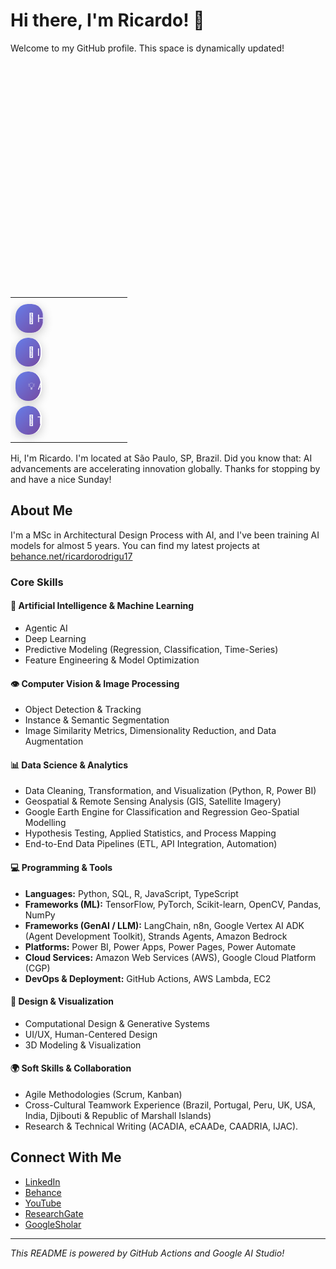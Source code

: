 # Hi there, I'm Ricardo! 👋

Welcome to my GitHub profile. This space is dynamically updated!

<!-- GENERATED_CONTENT_START -->


<svg width="500" viewBox="0 0 500 359.6" height="359.6" fill="none" xmlns="http://www.w3.org/2000/svg">
  <style>
    @keyframes typing {
      from { width: 0; }
      to { width: 100%; }
    }
    @keyframes blink {
      50% { border-color: transparent; }
    }
    .chat-bubble {
      background: linear-gradient(135deg, #667eea 0%, #764ba2 100%);
      color: white;
      padding: 12px 20px;
      margin: 8px 0;
      border-radius: 20px;
      box-shadow: 0 4px 15px rgba(0,0,0,0.2);
      max-width: 400px;
      font-family: -apple-system, BlinkMacSystemFont, 'Segoe UI', Helvetica, Arial, sans-serif;
      font-size: 16px;
      line-height: 1.4;
      overflow: hidden;
      white-space: nowrap;
      border-right: 2px solid white;
      animation: typing 2s steps(40) forwards, blink 1s infinite;
    }
  </style>
  <table>
    <tr>
      <td>
        <div class="chat-bubble" style="animation-delay: 0s; width: 0;">
          👋 Hi, I'm Ricardo!
        </div>
        <div class="chat-bubble" style="animation-delay: 2.5s; width: 0;">
          📍 I'm located at São Paulo, SP, Brazil
        </div>
        <div class="chat-bubble" style="animation-delay: 5.0s; width: 0;">
          💡 AI advancements are accelerating innovation globally.
        </div>
        <div class="chat-bubble" style="animation-delay: 7.5s; width: 0;">
          🙏 Thanks for stopping by and have a nice Sunday!
        </div>
      </td>
    </tr>
  </table>
</div>

  <rect x="20" y="15" width="450" height="60" class="bubble-bg">
    <animate attributeName="opacity" from="0" to="1" dur="0.6s" begin="0.0s" fill="freeze"/>
  </rect>

  <text x="40" y="46.0" class="bubble-text">
    <tspan> Hi, I'm Ricardo. </tspan>
    <animate attributeName="opacity" from="0" to="1" dur="0.6s" begin="0.0s" fill="freeze"/>
  </text>

  <rect x="20" y="90" width="450" height="60" class="bubble-bg">
    <animate attributeName="opacity" from="0" to="1" dur="0.6s" begin="0.7s" fill="freeze"/>
  </rect>

  <text x="40" y="121.0" class="bubble-text">
    <tspan> I'm located at São Paulo, SP, Brazil. </tspan>
    <animate attributeName="opacity" from="0" to="1" dur="0.6s" begin="0.7s" fill="freeze"/>
  </text>

  <rect x="20" y="165" width="450" height="74.8" class="bubble-bg">
    <animate attributeName="opacity" from="0" to="1" dur="0.6s" begin="1.4s" fill="freeze"/>
  </rect>

  <text x="40" y="196.0" class="bubble-text">
    <tspan> Did you know that: AI advancements are </tspan>
    <animate attributeName="opacity" from="0" to="1" dur="0.6s" begin="1.4s" fill="freeze"/>
  </text>

  <text x="40" y="218.4" class="bubble-text">
    <tspan> accelerating innovation globally. </tspan>
    <animate attributeName="opacity" from="0" to="1" dur="0.6s" begin="1.4s" fill="freeze"/>
  </text>

  <rect x="20" y="254.8" width="450" height="74.8" class="bubble-bg">
    <animate attributeName="opacity" from="0" to="1" dur="0.6s" begin="2.0999999999999996s" fill="freeze"/>
  </rect>

  <text x="40" y="285.8" class="bubble-text">
    <tspan> Thanks for stopping by and have a nice </tspan>
    <animate attributeName="opacity" from="0" to="1" dur="0.6s" begin="2.0999999999999996s" fill="freeze"/>
  </text>

  <text x="40" y="308.2" class="bubble-text">
    <tspan> Sunday! </tspan>
    <animate attributeName="opacity" from="0" to="1" dur="0.6s" begin="2.0999999999999996s" fill="freeze"/>
  </text>

</svg>


<!-- GENERATED_SVG_END -->

## About Me
I'm a MSc in Architectural Design Process with AI, and I've been training AI models for almost 5 years.
You can find my latest projects at [behance.net/ricardorodrigu17](https://www.behance.net/ricardorodrigu17)

### Core Skills  

#### 🤖 Artificial Intelligence & Machine Learning  
- Agentic AI
- Deep Learning 
- Predictive Modeling (Regression, Classification, Time-Series)  
- Feature Engineering & Model Optimization    

#### 👁️ Computer Vision & Image Processing  
- Object Detection & Tracking  
- Instance & Semantic Segmentation  
- Image Similarity Metrics, Dimensionality Reduction, and Data Augmentation  

#### 📊 Data Science & Analytics  
- Data Cleaning, Transformation, and Visualization (Python, R, Power BI)  
- Geospatial & Remote Sensing Analysis (GIS, Satellite Imagery) 
- Google Earth Engine for Classification and Regression Geo-Spatial Modelling 
- Hypothesis Testing, Applied Statistics, and Process Mapping  
- End-to-End Data Pipelines (ETL, API Integration, Automation)  

#### 💻 Programming & Tools  
- **Languages:** Python, SQL, R, JavaScript, TypeScript  
- **Frameworks (ML):** TensorFlow, PyTorch, Scikit-learn, OpenCV, Pandas, NumPy  
- **Frameworks (GenAI / LLM):** LangChain, n8n, Google Vertex AI ADK (Agent Development Toolkit), Strands Agents, Amazon Bedrock  
- **Platforms:** Power BI, Power Apps, Power Pages, Power Automate
- **Cloud Services:** Amazon Web Services (AWS), Google Cloud Platform (CGP)  
- **DevOps & Deployment:** GitHub Actions, AWS Lambda, EC2

#### 🎨 Design & Visualization  
- Computational Design & Generative Systems  
- UI/UX, Human-Centered Design  
- 3D Modeling & Visualization

#### 🌍 Soft Skills & Collaboration  
- Agile Methodologies (Scrum, Kanban)  
- Cross-Cultural Teamwork Experience (Brazil, Portugal, Peru, UK, USA, India, Djibouti & Republic of Marshall Islands) 
- Research & Technical Writing (ACADIA, eCAADe, CAADRIA, IJAC).


## Connect With Me
- [LinkedIn](https://linkedin.com/in/rcrarq)
- [Behance](https://www.behance.net/ricardorodrigu17)
- [YouTube](https://www.youtube.com/@ricardocesarrodrigues837)
- [ResearchGate](https://www.researchgate.net/profile/Ricardo-Rodrigues-26)
- [GoogleSholar](https://scholar.google.com.br/citations?user=mVCXbNIAAAAJ&hl=pt-BR&oi=ao)

---
*This README is powered by GitHub Actions and Google AI Studio!*